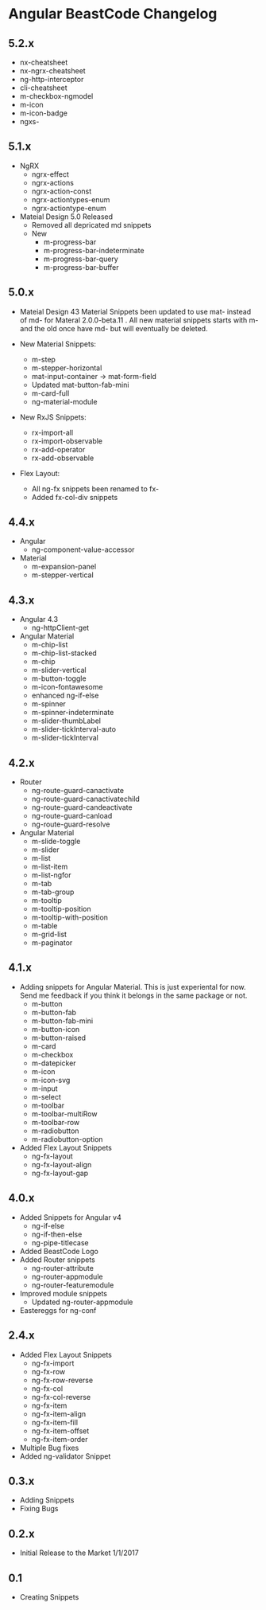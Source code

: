 # Angular BeastCode Changelog

## 5.2.x
 * nx-cheatsheet
 * nx-ngrx-cheatsheet
 * ng-http-interceptor
 * cli-cheatsheet
 * m-checkbox-ngmodel
 * m-icon
 * m-icon-badge
 * ngxs-

## 5.1.x
 * NgRX
   * ngrx-effect
   * ngrx-actions
   * ngrx-action-const
   * ngrx-actiontypes-enum
   * ngrx-actiontype-enum
* Mateial Design 5.0 Released
   * Removed all depricated md snippets
   * New
      * m-progress-bar
      * m-progress-bar-indeterminate
      * m-progress-bar-query
      * m-progress-bar-buffer

## 5.0.x
 * Mateial Design
    43 Material Snippets been updated to use mat- instead of md- for Materal 2.0.0-beta.11 .
    All new material snippets starts with m- and the old once have md- but will eventually be deleted.

 * New Material Snippets:
   * m-step
   * m-stepper-horizontal
   * mat-input-container -> mat-form-field
   * Updated mat-button-fab-mini
   * m-card-full
   * ng-material-module

 * New RxJS Snippets:
    * rx-import-all
    * rx-import-observable
    * rx-add-operator
    * rx-add-observable

 * Flex Layout:
   * All ng-fx snippets been renamed to fx-
   * Added fx-col-div snippets

## 4.4.x
 * Angular
    * ng-component-value-accessor
 * Material
    * m-expansion-panel
    * m-stepper-vertical

## 4.3.x
 * Angular 4.3
    * ng-httpClient-get
* Angular Material
    * m-chip-list
    * m-chip-list-stacked
    * m-chip
    * m-slider-vertical
    * m-button-toggle
    * m-icon-fontawesome
    * enhanced ng-if-else
    * m-spinner
    * m-spinner-indeterminate
    * m-slider-thumbLabel
    * m-slider-tickInterval-auto
    * m-slider-tickInterval

## 4.2.x

 * Router
    * ng-route-guard-canactivate
    * ng-route-guard-canactivatechild
    * ng-route-guard-candeactivate
    * ng-route-guard-canload
    * ng-route-guard-resolve
 * Angular Material
    * m-slide-toggle
    * m-slider
    * m-list
    * m-list-item
    * m-list-ngfor
    * m-tab
    * m-tab-group
    * m-tooltip
    * m-tooltip-position
    * m-tooltip-with-position
    * m-table
    * m-grid-list
    * m-paginator

## 4.1.x

 * Adding snippets for Angular Material. This is just experiental for now. Send me
   feedback if you think it belongs in the same package or not. 
   * m-button
   * m-button-fab
   * m-button-fab-mini
   * m-button-icon
   * m-button-raised
   * m-card
   * m-checkbox
   * m-datepicker
   * m-icon
   * m-icon-svg
   * m-input
   * m-select
   * m-toolbar
   * m-toolbar-multiRow
   * m-toolbar-row
   * m-radiobutton
   * m-radiobutton-option
 * Added Flex Layout Snippets
   * ng-fx-layout
   * ng-fx-layout-align
   * ng-fx-layout-gap

## 4.0.x

* Added Snippets for Angular v4
    * ng-if-else	
    * ng-if-then-else
    * ng-pipe-titlecase
* Added BeastCode Logo
* Added Router snippets
    * ng-router-attribute
    * ng-router-appmodule
    * ng-router-featuremodule
* Improved module snippets
  * Updated ng-router-appmodule
* Eastereggs for ng-conf

## 2.4.x 

* Added Flex Layout Snippets
    * ng-fx-import
    * ng-fx-row
    * ng-fx-row-reverse
    * ng-fx-col	
    * ng-fx-col-reverse	
    * ng-fx-item	
    * ng-fx-item-align	
    * ng-fx-item-fill	
    * ng-fx-item-offset	
    * ng-fx-item-order
* Multiple Bug fixes
* Added ng-validator Snippet

## 0.3.x

* Adding Snippets
* Fixing Bugs

## 0.2.x 

* Initial Release to the Market 1/1/2017

## 0.1 

* Creating Snippets